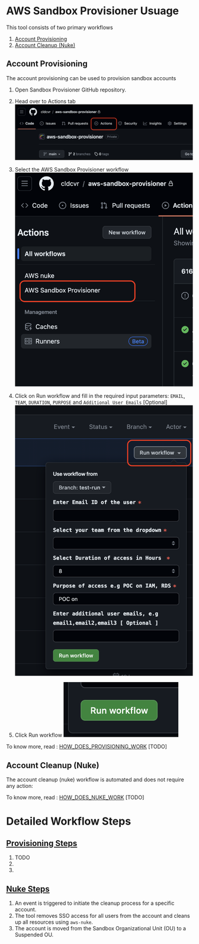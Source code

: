 # AWS Sandbox Provisioner Usuage

This tool consists of two primary workflows
1. [Account Provisioning](#provisioning)
2. [Account Cleanup (Nuke)](#cleanup)


## Account Provisioning

The account provisioning can be used to provision sandbox accounts


1. Open Sandbox Provisioner GitHub repository.
2. Head over to Actions tab
   ![Screenshot](./screenshots/Actions_tab.png?text=Actions+tab+Screenshot+Here)

3. Select the AWS Sandbox Provisioner workflow
   ![Screenshot](./screenshots/Action_Select.png?text=Actions+tab+Screenshot+Here)

4. Click on Run workflow and fill in the required input parameters: `EMAIL`, `TEAM`, `DURATION`, `PURPOSE` and `Additional User Emails` [Optional]
   ![Screenshot](./screenshots/Options.png?text=Actions+tab+Screenshot+Here)

5. Click Run workflow
   ![Screenshot](./screenshots/Run_Workflow.png?text=Actions+tab+Screenshot+Here)

To know more, read : [HOW_DOES_PROVISIONING_WORK](#provisioning_steps) [TODO]


## Account Cleanup (Nuke)

The account cleanup (nuke) workflow is automated and does not require any action:

To know more, read : [HOW_DOES_NUKE_WORK](#nuke_steps) [TODO]




#
# Detailed Workflow Steps
## [Provisioning Steps](#provisioning_steps)
1. TODO
2.
3.

## [Nuke Steps](#nuke_steps)

1. An event is triggered to initiate the cleanup process for a specific account.
2. The tool removes SSO access for all users from the account and cleans up all resources using `aws-nuke`.
3. The account is moved from the Sandbox Organizational Unit (OU) to a Suspended OU.

##